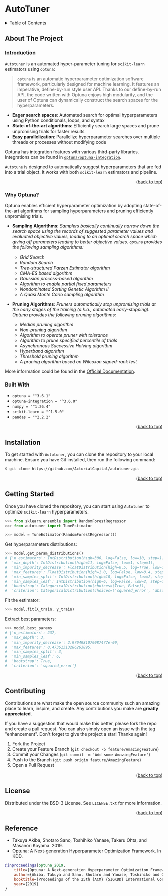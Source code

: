 <a name="readme-top"></a>

<!-- PROJECT LOGO -->
# AutoTuner

<!-- TABLE OF CONTENTS -->
<details>
  <summary>Table of Contents</summary>
  <ol>
    <li>
      <a href="#about-the-project">About The Project</a>
        <ul>
            <li><a href="#introduction">Introduction</a></li>
        </ul>
        <ul>
            <li><a href="#why-optuna">Why Optuna?</a></li>
        </ul>
        <ul>
            <li><a href="#built-with">Built With</a></li>
        </ul>
    </li>
    <li><a href="#installation">Installation</a></li>
    <li><a href="#getting-started">Getting Started</a></li>
    <li><a href="#contributing">Contributing</a></li>
    <li><a href="#license">License</a></li>
    <li><a href="#reference">Reference</a></li>
    
  </ol>
</details>



<!-- ABOUT THE PROJECT -->
## About The Project

### Introduction

`Autotuner` is an automated hyper-parameter tuning for `scikit-learn` estimators using `optuna`:

> `optuna` is an automatic hyperparameter optimization software framework, particularly designed for machine learning. It features an imperative, define-by-run style user API. Thanks to our define-by-run API, the code written with Optuna enjoys high modularity, and the user of Optuna can dynamically construct the search spaces for the hyperparameters.

* **Eager search spaces**: Automated search for optimal hyperparameters using Python conditionals, loops, and syntax
* **State-of-the-art algorithms**: Efficiently search large spaces and prune unpromising trials for faster results
* **Easy parallelization**: Parallelize hyperparameter searches over multiple threads or processes without modifying code

Optuna has integration features with various third-party libraries. Integrations can be found in [`optuna/optuna-integration`](https://optuna.readthedocs.io/en/stable/reference/integration.html). 

`Autotune` is designed to automatically suggest hyperparameters that are fed into a trial object. It works with both `scikit-learn` estimators and pipeline.

<p align="right">(<a href="#readme-top">back to top</a>)</p>

### Why Optuna?

Optuna enables efficient hyperparameter optimization by adopting state-of-the-art algorithms for sampling hyperparameters and pruning efficiently unpromising trials.

* **Sampling Algorithms**: *Samplers basically continually narrow down the search space using the records of suggested parameter values and evaluated objective values, leading to an optimal search space which giving off parameters leading to better objective values. `optuna` provides the following sampling algorithms:*
  * *Grid Search*
  * *Random Search*
  * *Tree-structured Parzen Estimator algorithm*
  * *CMA-ES based algorithm*
  * *Gaussian process-based algorithm*
  * *Algorithm to enable partial fixed parameters*
  * *Nondominated Sorting Genetic Algorithm II*
  * *A Quasi Monte Carlo sampling algorithm*
  
* **Pruning Algorithms**: *Pruners automatically stop unpromising trials at the early stages of the training (a.k.a., automated early-stopping). Optuna provides the following pruning algorithms:*
  * *Median pruning algorithm*
  * *Non-pruning algorithm*
  * *Algorithm to operate pruner with tolerance*
  * *Algorithm to prune specified percentile of trials*
  * *Asynchronous Successive Halving algorithm*
  * *Hyperband algorithm*
  * *Threshold pruning algorithm*
  * *A pruning algorithm based on Wilcoxon signed-rank test*

More information could be found in the [Official Documentation](https://optuna.readthedocs.io/en/stable/tutorial/index.html).

### Built With

* `optuna = "^3.6.1"`
* `optuna-integration = "^3.6.0"`
* `numpy = "^1.26.4"`
* `scikit-learn = "^1.5.0"`
* `pandas = "^2.2.2"`

<p align="right">(<a href="#readme-top">back to top</a>)</p>

<!-- GETTING STARTED -->
## Installation

To get started with `Autotuner`, you can clone the repository to your local machine. Ensure you have Git installed, then run the following command:

```sh
$ git clone https://github.com/ActurialCapital/autotuner.git
```

<p align="right">(<a href="#readme-top">back to top</a>)</p>

<!-- USAGE EXAMPLES -->
## Getting Started

Once you have cloned the repository, you can start using `Autotuner` to optimize `scikit-learn` hyperparameters.

```python
>>> from sklearn.ensemble import RandomForestRegressor
>>> from autotuner import TuneEstimator

>>> model = TuneEstimator(RandomForestRegressor())
```

Get hyperparameters distributions:

```python
>>> model.get_param_distributions()
# {'n_estimators': IntDistribution(high=300, log=False, low=10, step=1),
#  'max_depth': IntDistribution(high=11, log=False, low=1, step=1),
#  'min_impurity_decrease': FloatDistribution(high=0.5, log=True, low=1e-09, step=None),
#  'max_features': FloatDistribution(high=1.0, log=False, low=0.4, step=None),
#  'min_samples_split': IntDistribution(high=10, log=False, low=2, step=1),
#  'min_samples_leaf': IntDistribution(high=6, log=False, low=2, step=1),
#  'bootstrap': CategoricalDistribution(choices=(True, False)),
#  'criterion': CategoricalDistribution(choices=('squared_error', 'absolute_error'))}
```

Fit the estimator:

```python
>>> model.fit(X_train, y_train)
```

Extract best parameters:

```python
>>> model.best_params_
# {'n_estimators': 237,
#  'max_depth': 3,
#  'min_impurity_decrease': 2.9704981079087477e-09,
#  'max_features': 0.47361313286263895,
#  'min_samples_split': 3,
#  'min_samples_leaf': 6,
#  'bootstrap': True,
#  'criterion': 'squared_error'}
```

<p align="right">(<a href="#readme-top">back to top</a>)</p>

<!-- CONTRIBUTING -->
## Contributing

Contributions are what make the open source community such an amazing place to learn, inspire, and create. Any contributions you make are **greatly appreciated**.

If you have a suggestion that would make this better, please fork the repo and create a pull request. You can also simply open an issue with the tag "enhancement".
Don't forget to give the project a star! Thanks again!

1. Fork the Project
2. Create your Feature Branch (`git checkout -b feature/AmazingFeature`)
3. Commit your Changes (`git commit -m 'Add some AmazingFeature'`)
4. Push to the Branch (`git push origin feature/AmazingFeature`)
5. Open a Pull Request

<p align="right">(<a href="#readme-top">back to top</a>)</p>


<!-- LICENSE -->
## License

Distributed under the BSD-3 License. See `LICENSE.txt` for more information.

<p align="right">(<a href="#readme-top">back to top</a>)</p>

<!-- Reference -->
## Reference

* Takuya Akiba, Shotaro Sano, Toshihiko Yanase, Takeru Ohta, and Masanori Koyama. 2019.
* Optuna: A Next-generation Hyperparameter Optimization Framework. In KDD.

```bibtex
@inproceedings{optuna_2019,
    title={Optuna: A Next-generation Hyperparameter Optimization Framework},
    author={Akiba, Takuya and Sano, Shotaro and Yanase, Toshihiko and Ohta, Takeru and Koyama, Masanori},
    booktitle={Proceedings of the 25th {ACM} {SIGKDD} International Conference on Knowledge Discovery and Data Mining},
    year={2019}
}
```
